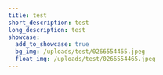 ```yaml
---
title: test
short_description: test
long_description: test
showcase:
  add_to_showcase: true
  bg_img: /uploads/test/0266554465.jpeg
  float_img: /uploads/test/0266554465.jpeg
---
```

